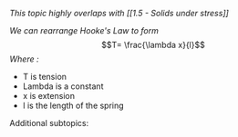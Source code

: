 *This topic highly overlaps with [[1.5 - Solids under stress]]*

*We can rearrange Hooke's Law to form*$$T= \frac{\lambda x}{l}$$*Where :*
- T is tension
- Lambda is a constant
- x is extension
- l is the length of the spring



Additional subtopics:
```folder-index-content
```